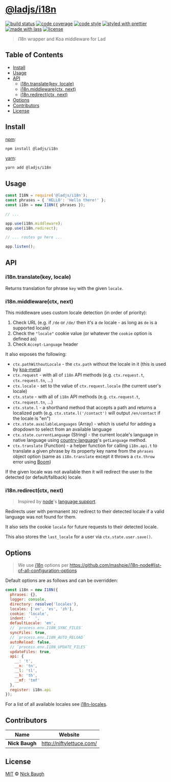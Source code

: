 # [**@ladjs/i18n**](https://github.com/ladjs/i18n)

[![build status](https://img.shields.io/travis/ladjs/i18n.svg)](https://travis-ci.org/ladjs/i18n)
[![code coverage](https://img.shields.io/codecov/c/github/ladjs/i18n.svg)](https://codecov.io/gh/ladjs/i18n)
[![code style](https://img.shields.io/badge/code_style-XO-5ed9c7.svg)](https://github.com/sindresorhus/xo)
[![styled with prettier](https://img.shields.io/badge/styled_with-prettier-ff69b4.svg)](https://github.com/prettier/prettier)
[![made with lass](https://img.shields.io/badge/made_with-lass-95CC28.svg)](https://lass.js.org)
[![license](https://img.shields.io/github/license/ladjs/i18n.svg)](<>)

> i18n wrapper and Koa middleware for Lad


## Table of Contents

* [Install](#install)
* [Usage](#usage)
* [API](#api)
  * [i18n.translate(key, locale)](#i18ntranslatekey-locale)
  * [i18n.middleware(ctx, next)](#i18nmiddlewarectx-next)
  * [i18n.redirect(ctx, next)](#i18nredirectctx-next)
* [Options](#options)
* [Contributors](#contributors)
* [License](#license)


## Install

[npm][]:

```sh
npm install @ladjs/i18n
```

[yarn][]:

```sh
yarn add @ladjs/i18n
```


## Usage

```js
const I18N = require('@ladjs/i18n');
const phrases = { 'HELLO': 'Hello there!' };
const i18n = new I18N({ phrases });

// ...

app.use(i18n.middleware);
app.use(i18n.redirect);

// ... routes go here ...

app.listen();
```


## API

### i18n.translate(key, locale)

Returns translation for phrase `key` with the given `locale`.

### i18n.middleware(ctx, next)

This middleware uses custom locale detection (in order of priority):

1. Check URL (e.g. if `/de` or `/de/` then it's a `de` locale - as long as `de` is a supported locale)
2. Check the `"locale"` cookie value (or whatever the `cookie` option is defined as)
3. Check `Accept-Language` header

It also exposes the following:

* `ctx.pathWithoutLocale` - the `ctx.path` without the locale in it (this is used by [koa-meta][])
* `ctx.request` - with all of `i18n` API methods (e.g. `ctx.request.t`, `ctx.request.tn`, ...)
* `ctx.locale` - set to the value of `ctx.request.locale` (the current user's locale)
* `ctx.state` - with all of `i18n` API methods (e.g. `ctx.request.t`, `ctx.request.tn`, ...)
* `ctx.state.l` - a shorthand method that accepts a path and returns a localized path (e.g. `ctx.state.l('/contact')` will output `/en/contact` if the locale is "en")
* `ctx.state.availableLanguages` (Array) - which is useful for adding a dropdown to select from an available language
* `ctx.state.currentLanguage` (String) - the current locale's language in native language using [country-language][]'s `getLanguage` method.
* `ctx.translate` (Function) - a helper function for calling `i18n.api.t` to translate a given phrase by its property key name from the `phrases` object option (same as `i18n.translate` except it throws a `ctx.throw` error using [Boom][])

If the given locale was not available then it will redirect the user to the detected (or default/fallback) locale.

### i18n.redirect(ctx, next)

> Inspired by [node][]'s [language support][language-support].

Redirects user with permanent `302` redirect to their detected locale if a valid language was not found for them.

It also sets the cookie `locale` for future requests to their detected locale.

This also stores the `last_locale` for a user via `ctx.state.user.save()`.


## Options

> We use [i18n][] options per <https://github.com/mashpie/i18n-node#list-of-all-configuration-options>

Default options are as follows and can be overridden:

```js
const i18n = new I18N({
  phrases: {},
  logger: console,
  directory: resolve('locales'),
  locales: ['en', 'es', 'zh'],
  cookie: 'locale',
  indent: '  ',
  defaultLocale: 'en',
  // `process.env.I18N_SYNC_FILES`
  syncFiles: true,
  // `process.env.I18N_AUTO_RELOAD`
  autoReload: false,
  // `process.env.I18N_UPDATE_FILES`
  updateFiles: true,
  api: {
    __: 't',
    __n: 'tn',
    __l: 'tl',
    __h: 'th',
    __mf: 'tmf'
  },
  register: i18n.api
});
```

For a list of all available locales see [i18n-locales][].


## Contributors

| Name           | Website                    |
| -------------- | -------------------------- |
| **Nick Baugh** | <http://niftylettuce.com/> |


## License

[MIT](LICENSE) © [Nick Baugh](http://niftylettuce.com/)


##

[npm]: https://www.npmjs.com/

[yarn]: https://yarnpkg.com/

[i18n]: https://github.com/mashpie/i18n-node

[i18n-locales]: https://github.com/ladjs/i18n-locales

[koa-meta]: https://github.com/ladjs/koa-meta

[country-language]: https://github.com/bdswiss/country-language

[boom]: https://github.com/hapijs/boom

[node]: https://nodejs.org

[language-support]: https://github.com/nodejs/nodejs.org/commit/d6cdd942a8fc0fffcf6879eca124295e95991bbc#diff-78c12f5adc1848d13b1c6f07055d996eR59
